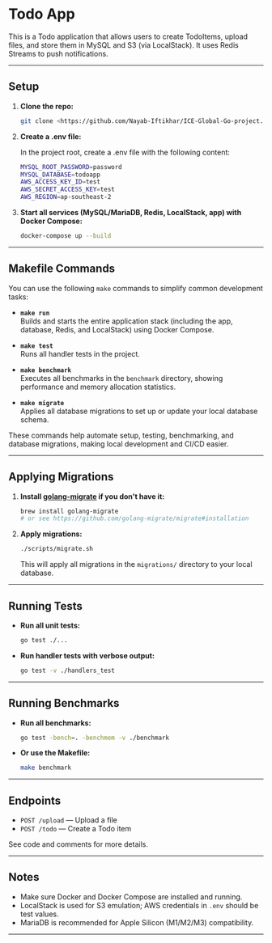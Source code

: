 # Todo App

This is a Todo application that allows users to create TodoItems, upload files, and store them in MySQL and S3 (via LocalStack). It uses Redis Streams to push notifications.

---

## Setup

1. **Clone the repo:**
   ```bash
   git clone <https://github.com/Nayab-Iftikhar/ICE-Global-Go-project.git>
   ```
2. **Create a .env file:**

   In the project root, create a .env file with the following content:

   ```bash
   MYSQL_ROOT_PASSWORD=password
   MYSQL_DATABASE=todoapp
   AWS_ACCESS_KEY_ID=test
   AWS_SECRET_ACCESS_KEY=test
   AWS_REGION=ap-southeast-2
   ```

2. **Start all services (MySQL/MariaDB, Redis, LocalStack, app) with Docker Compose:**
   ```bash
   docker-compose up --build
   ```

---


## Makefile Commands

You can use the following `make` commands to simplify common development tasks:

- **`make run`**  
  Builds and starts the entire application stack (including the app, database, Redis, and LocalStack) using Docker Compose.

- **`make test`**  
  Runs all handler tests in the project.

- **`make benchmark`**  
  Executes all benchmarks in the `benchmark` directory, showing performance and memory allocation statistics.

- **`make migrate`**  
  Applies all database migrations to set up or update your local database schema.

These commands help automate setup, testing, benchmarking, and database migrations, making local development and CI/CD easier.

---




## Applying Migrations

1. **Install [golang-migrate](https://github.com/golang-migrate/migrate) if you don't have it:**
   ```bash
   brew install golang-migrate
   # or see https://github.com/golang-migrate/migrate#installation
   ```

2. **Apply migrations:**
   ```bash
   ./scripts/migrate.sh
   ```
   This will apply all migrations in the `migrations/` directory to your local database.

---

## Running Tests

- **Run all unit tests:**
  ```bash
  go test ./...
  ```

- **Run handler tests with verbose output:**
  ```bash
  go test -v ./handlers_test
  ```

---

## Running Benchmarks

- **Run all benchmarks:**
  ```bash
  go test -bench=. -benchmem -v ./benchmark
  ```

- **Or use the Makefile:**
  ```bash
  make benchmark
  ```

---






## Endpoints

- `POST /upload` — Upload a file
- `POST /todo` — Create a Todo item

See code and comments for more details.

---

## Notes

- Make sure Docker and Docker Compose are installed and running.
- LocalStack is used for S3 emulation; AWS credentials in `.env` should be test values.
- MariaDB is recommended for Apple Silicon (M1/M2/M3) compatibility.

---
